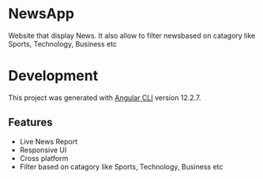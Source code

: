 # NewsApp
Website that display News. It also allow to filter newsbased on catagory like Sports, Technology, Business etc   

# Development
This project was generated with [Angular CLI](https://github.com/angular/angular-cli) version 12.2.7.

## Features

- Live News Report
- Responsive UI
- Cross platform
- Filter based on catagory like Sports, Technology, Business etc 
